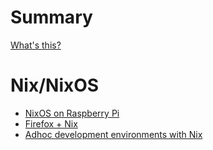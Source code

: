 # Summary

[What's this?](./about.md)

# Nix/NixOS
 - [NixOS on Raspberry Pi](./nix/nix-on-pi.md)
 - [Firefox + Nix](./nix/firefox.md)
 - [Adhoc development environments with Nix](./nix/nix-devshells.md)

